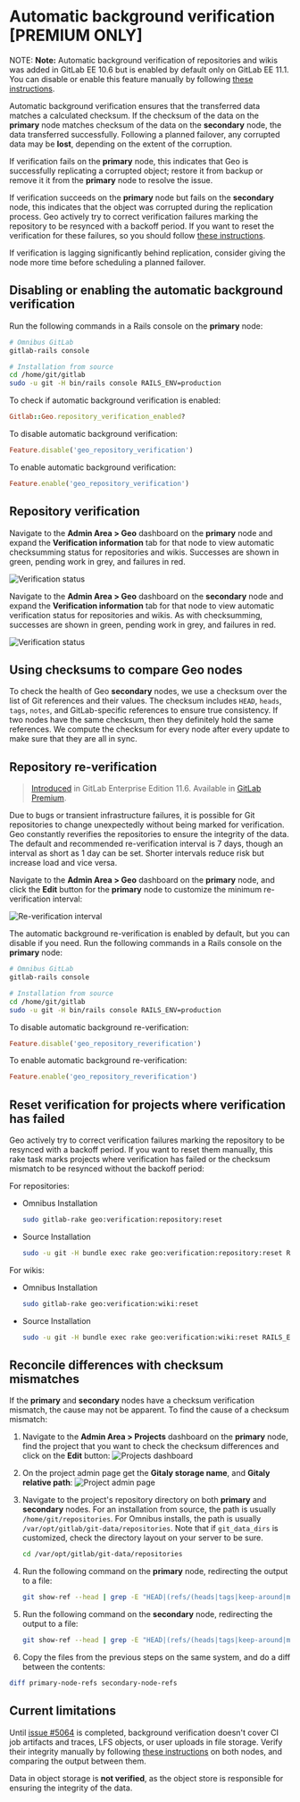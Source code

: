# Automatic background verification **[PREMIUM ONLY]**

NOTE: **Note:**
Automatic background verification of repositories and wikis was added in
GitLab EE 10.6 but is enabled by default only on GitLab EE 11.1. You can
disable or enable this feature manually by following
[these instructions](#disabling-or-enabling-the-automatic-background-verification).

Automatic background verification ensures that the transferred data matches a
calculated checksum. If the checksum of the data on the **primary** node matches checksum of the
data on the **secondary** node, the data transferred successfully. Following a planned failover,
any corrupted data may be **lost**, depending on the extent of the corruption.

If verification fails on the **primary** node, this indicates that Geo is
successfully replicating a corrupted object; restore it from backup or remove it
it from the **primary** node to resolve the issue.

If verification succeeds on the **primary** node but fails on the **secondary** node,
this indicates that the object was corrupted during the replication process.
Geo actively try to correct verification failures marking the repository to
be resynced with a backoff period. If you want to reset the verification for
these failures, so you should follow [these instructions][reset-verification].

If verification is lagging significantly behind replication, consider giving
the node more time before scheduling a planned failover.

## Disabling or enabling the automatic background verification

Run the following commands in a Rails console on the **primary** node:

```sh
# Omnibus GitLab
gitlab-rails console

# Installation from source
cd /home/git/gitlab
sudo -u git -H bin/rails console RAILS_ENV=production
```

To check if automatic background verification is enabled:

```ruby
Gitlab::Geo.repository_verification_enabled?
```

To disable automatic background verification:

```ruby
Feature.disable('geo_repository_verification')
```

To enable automatic background verification:

```ruby
Feature.enable('geo_repository_verification')
```

## Repository verification

Navigate to the **Admin Area > Geo** dashboard on the **primary** node and expand
the **Verification information** tab for that node to view automatic checksumming
status for repositories and wikis. Successes are shown in green, pending work
in grey, and failures in red.

![Verification status](img/verification-status-primary.png)

Navigate to the **Admin Area > Geo** dashboard on the **secondary** node and expand
the **Verification information** tab for that node to view automatic verification
status for repositories and wikis. As with checksumming, successes are shown in
green, pending work in grey, and failures in red.

![Verification status](img/verification-status-secondary.png)

## Using checksums to compare Geo nodes

To check the health of Geo **secondary** nodes, we use a checksum over the list of
Git references and their values. The checksum includes `HEAD`, `heads`, `tags`,
`notes`, and GitLab-specific references to ensure true consistency. If two nodes
have the same checksum, then they definitely hold the same references. We compute
the checksum for every node after every update to make sure that they are all
in sync.

## Repository re-verification

> [Introduced](https://gitlab.com/gitlab-org/gitlab-ee/merge_requests/8550) in GitLab Enterprise Edition 11.6. Available in [GitLab Premium](https://about.gitlab.com/pricing/).

Due to bugs or transient infrastructure failures, it is possible for Git
repositories to change unexpectedly without being marked for verification.
Geo constantly reverifies the repositories to ensure the integrity of the
data. The default and recommended re-verification interval is 7 days, though
an interval as short as 1 day can be set. Shorter intervals reduce risk but
increase load and vice versa.

Navigate to the **Admin Area > Geo** dashboard on the **primary** node, and
click the **Edit** button for the **primary** node to customize the minimum
re-verification interval:

![Re-verification interval](img/reverification-interval.png)

The automatic background re-verification is enabled by default, but you can
disable if you need. Run the following commands in a Rails console on the
**primary** node:

```sh
# Omnibus GitLab
gitlab-rails console

# Installation from source
cd /home/git/gitlab
sudo -u git -H bin/rails console RAILS_ENV=production
```

To disable automatic background re-verification:

```ruby
Feature.disable('geo_repository_reverification')
```

To enable automatic background re-verification:

```ruby
Feature.enable('geo_repository_reverification')
```

## Reset verification for projects where verification has failed

Geo actively try to correct verification failures marking the repository to
be resynced with a backoff period. If you want to reset them manually, this
rake task marks projects where verification has failed or the checksum mismatch
to be resynced without the backoff period:

For repositories:

- Omnibus Installation

    ```sh
    sudo gitlab-rake geo:verification:repository:reset
    ```

- Source Installation

    ```sh
    sudo -u git -H bundle exec rake geo:verification:repository:reset RAILS_ENV=production
    ```

For wikis:

- Omnibus Installation

    ```sh
    sudo gitlab-rake geo:verification:wiki:reset
    ```

- Source Installation

    ```sh
    sudo -u git -H bundle exec rake geo:verification:wiki:reset RAILS_ENV=production
    ```

## Reconcile differences with checksum mismatches

If the **primary** and **secondary** nodes have a checksum verification mismatch, the cause may not be apparent. To find the cause of a checksum mismatch:

1. Navigate to the **Admin Area > Projects** dashboard on the **primary** node, find the
   project that you want to check the checksum differences and click on the
   **Edit** button:
   ![Projects dashboard](img/checksum-differences-admin-projects.png)

1. On the project admin page get the **Gitaly storage name**, and **Gitaly relative path**:
   ![Project admin page](img/checksum-differences-admin-project-page.png)

1. Navigate to the project's repository directory on both **primary** and **secondary** nodes. For an installation from source, the path is usually `/home/git/repositories`. For Omnibus installs, the path is usually `/var/opt/gitlab/git-data/repositories`. Note that if `git_data_dirs` is customized, check the directory layout on your server to be sure.

    ```sh
    cd /var/opt/gitlab/git-data/repositories
    ```

1. Run the following command on the **primary** node, redirecting the output to a file:

   ```sh
   git show-ref --head | grep -E "HEAD|(refs/(heads|tags|keep-around|merge-requests|environments|notes)/)" > primary-node-refs

1. Run the following command on the **secondary** node, redirecting the output to a file:

   ```sh
   git show-ref --head | grep -E "HEAD|(refs/(heads|tags|keep-around|merge-requests|environments|notes)/)" > secondary-node-refs

1. Copy the files from the previous steps on the same system, and do a diff between the contents:

```sh
diff primary-node-refs secondary-node-refs
```

## Current limitations

Until [issue #5064][ee-5064] is completed, background verification doesn't cover
CI job artifacts and traces, LFS objects, or user uploads in file storage.
Verify their integrity manually by following [these instructions][foreground-verification]
on both nodes, and comparing the output between them.

Data in object storage is **not verified**, as the object store is responsible
for ensuring the integrity of the data.

[reset-verification]: background_verification.md#reset-verification-for-projects-where-verification-has-failed
[foreground-verification]: ../../raketasks/check.md
[ee-5064]: https://gitlab.com/gitlab-org/gitlab-ee/issues/5064
